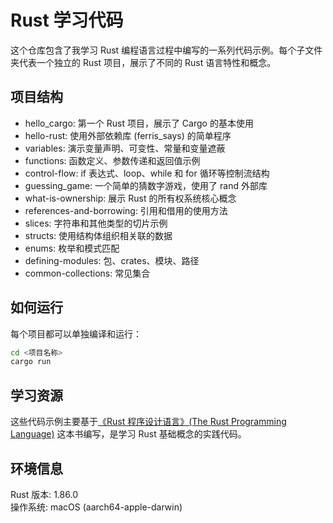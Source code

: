 # Rust 学习代码

这个仓库包含了我学习 Rust 编程语言过程中编写的一系列代码示例。每个子文件夹代表一个独立的 Rust 项目，展示了不同的 Rust 语言特性和概念。

## 项目结构

- hello_cargo: 第一个 Rust 项目，展示了 Cargo 的基本使用
- hello-rust: 使用外部依赖库 (ferris_says) 的简单程序
- variables: 演示变量声明、可变性、常量和变量遮蔽
- functions: 函数定义、参数传递和返回值示例
- control-flow: if 表达式、loop、while 和 for 循环等控制流结构
- guessing_game: 一个简单的猜数字游戏，使用了 rand 外部库
- what-is-ownership: 展示 Rust 的所有权系统核心概念
- references-and-borrowing: 引用和借用的使用方法
- slices: 字符串和其他类型的切片示例
- structs: 使用结构体组织相关联的数据
- enums: 枚举和模式匹配
- defining-modules: 包、crates、模块、路径
- common-collections: 常见集合

## 如何运行

每个项目都可以单独编译和运行：

```bash
cd <项目名称>
cargo run
```

## 学习资源

这些代码示例主要基于[《Rust 程序设计语言》(The Rust Programming Language)](https://doc.rust-lang.org/book/) 这本书编写，是学习 Rust 基础概念的实践代码。

## 环境信息

Rust 版本: 1.86.0  
操作系统: macOS (aarch64-apple-darwin)
